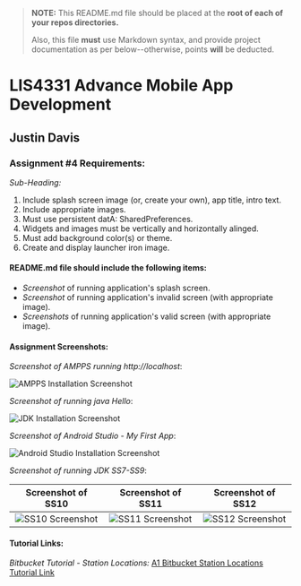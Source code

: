 > **NOTE:** This README.md file should be placed at the **root of each of your repos directories.**
>
>Also, this file **must** use Markdown syntax, and provide project documentation as per below--otherwise, points **will** be deducted.
>

# LIS4331 Advance Mobile App Development

## Justin Davis

### Assignment #4 Requirements:

*Sub-Heading:*

1. Include splash screen image (or, create your own), app title, intro text.
2. Include appropriate images.
3. Must use persistent datA: SharedPreferences.
4. Widgets and images must be vertically and horizontally alinged.
5. Must add background color(s) or theme.
6. Create and display launcher iron image.

#### README.md file should include the following items:

* *Screenshot* of running application's splash screen.
* *Screenshot* of running application's invalid screen (with appropriate image).
* *Screenshots* of running application's valid screen (with appropriate image).

#### Assignment Screenshots:

*Screenshot of AMPPS running http://localhost*:

![AMPPS Installation Screenshot](img/ampps.png)

*Screenshot of running java Hello*:

![JDK Installation Screenshot](img/jdk_install.png)

*Screenshot of Android Studio - My First App*:

![Android Studio Installation Screenshot](img/android.png)

*Screenshot of running JDK SS7-SS9*:

Screenshot of SS10             |  Screenshot of SS11             | Screenshot of SS12          
:-------------------------:|:-------------------------:|:------------------------------------------------:
![SS10 Screenshot](img/ss10.png)  |  ![SS11 Screenshot](img/ss11.png)  | ![SS12 Screenshot](img/ss12.png)

#### Tutorial Links:

*Bitbucket Tutorial - Station Locations:*
[A1 Bitbucket Station Locations Tutorial Link](https://bitbucket.org/jd19z/bitbucketstationlocations/ "Bitbucket Station Locations")